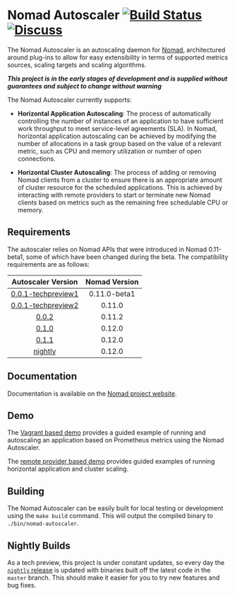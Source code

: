 # Nomad Autoscaler [![Build Status](https://circleci.com/gh/hashicorp/nomad-autoscaler.svg?style=svg)](https://circleci.com/gh/hashicorp/nomad-autoscaler) [![Discuss](https://img.shields.io/badge/discuss-nomad-00BC7F?style=flat)](https://discuss.hashicorp.com/c/nomad)

The Nomad Autoscaler is an autoscaling daemon for [Nomad](https://nomadproject.io/),
architectured around plug-ins to allow for easy extensibility in terms of supported metrics sources,
scaling targets and scaling algorithms.

***This project is in the early stages of development and is supplied without guarantees and subject to change without warning***

The Nomad Autoscaler currently supports:
* **Horizontal Application Autoscaling**: The process of automatically controlling the number of
instances of an application to have sufficient work throughput to meet service-level agreements (SLA).
In Nomad, horizontal application autoscaling can be achieved by modifying the number of allocations
in a task group based on the value of a relevant metric, such as CPU and memory utilization or number
of open connections.

* **Horizontal Cluster Autoscaling**: The process of adding or removing Nomad clients from a cluster
to ensure there is an appropriate amount of cluster resource for the scheduled applications. This is
achieved by interacting with remote providers to start or terminate new Nomad clients based on metrics
such as the remaining free schedulable CPU or memory.

## Requirements

The autoscaler relies on Nomad APIs that were introduced in Nomad 0.11-beta1, some of which have been changed during the beta.
The compatibility requirements are as follows:

|                                     Autoscaler Version                                    | Nomad Version |
|:-----------------------------------------------------------------------------------------:|:-------------:|
| [0.0.1-techpreview1](https://releases.hashicorp.com/nomad-autoscaler/0.0.1-techpreview1/) | 0.11.0-beta1  |
| [0.0.1-techpreview2](https://releases.hashicorp.com/nomad-autoscaler/0.0.1-techpreview2/) |    0.11.0     |
| [0.0.2](https://releases.hashicorp.com/nomad-autoscaler/0.0.2/)                           |    0.11.2     |
| [0.1.0](https://releases.hashicorp.com/nomad-autoscaler/0.1.0/)                           |    0.12.0     |
| [0.1.1](https://releases.hashicorp.com/nomad-autoscaler/0.1.1/)                           |    0.12.0     |
| [nightly](https://github.com/hashicorp/nomad-autoscaler/releases/tag/nightly)             |    0.12.0     |

## Documentation

Documentation is available on the [Nomad project website](https://www.nomadproject.io/docs/autoscaling).

## Demo

The [Vagrant based demo](./demo/vagrant/README.md) provides a guided example of running and autoscaling
an application based on Prometheus metrics using the Nomad Autoscaler.

The [remote provider based demo](./demo/remote/README.md) provides guided examples of running horizontal
application and cluster scaling.

## Building

The Nomad Autoscaler can be easily built for local testing or development using the `make build`
command. This will output the compiled binary to `./bin/nomad-autoscaler`.

## Nightly Builds

As a tech preview, this project is under constant updates, so every day the
[`nightly` release](https://github.com/hashicorp/nomad-autoscaler/releases/tag/nightly) is updated
with binaries built off the latest code in the `master` branch. This should make it easier for you
to try new features and bug fixes.
